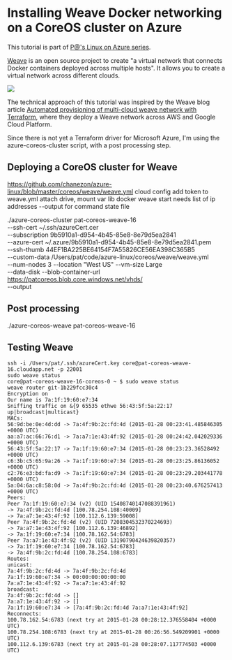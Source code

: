 # Installing Weave Docker networking on a CoreOS cluster on Azure

This tutorial is part of [P@'s Linux on Azure series](/../../).

[Weave](https://github.com/zettio/weave#readme) is an open source project to create "a virtual network that connects Docker containers deployed across multiple hosts". It allows you to create a virtual network across different clouds.

<img src="https://raw.githubusercontent.com/zettio/weave/master/docs/virtual-network.png"/>

The technical approach of this tutorial was inspired by the Weave blog article [Automated provisioning of multi-cloud weave network with Terraform](http://weaveblog.com/2014/12/18/automated-provisioning-of-multi-cloud-weave-network-terraform/), where they deploy a Weave network across AWS and Google Cloud Platform.

Since there is not yet a Terraform driver for Microsoft Azure, I'm using the azure-coreos-cluster script, with a post processing step.

## Deploying a CoreOS cluster for Weave

https://github.com/chanezon/azure-linux/blob/master/coreos/weave/weave.yml
cloud config
add token to weave.yml
attach drive, mount var lib docker
weave start needs list of ip addresses
--output for command state file

./azure-coreos-cluster pat-coreos-weave-16 \
--ssh-cert ~/.ssh/azureCert.cer \
--subscription 9b5910a1-d954-4b45-85e8-8e79d5ea2841 \
--azure-cert ~/.azure/9b5910a1-d954-4b45-85e8-8e79d5ea2841.pem \
--ssh-thumb 44EF1BA225BE64154F7A55826CE56EA398C365B5 \
--custom-data /Users/pat/code/azure-linux/coreos/weave/weave.yml \
--num-nodes 3 --location "West US" --vm-size Large \
--data-disk --blob-container-url https://patcoreos.blob.core.windows.net/vhds/ \
--output

## Post processing

./azure-coreos-weave pat-coreos-weave-16

## Testing Weave

```
ssh -i /Users/pat/.ssh/azureCert.key core@pat-coreos-weave-16.cloudapp.net -p 22001
sudo weave status
core@pat-coreos-weave-16-coreos-0 ~ $ sudo weave status
weave router git-1b229fcc30c4
Encryption on
Our name is 7a:1f:19:60:e7:34
Sniffing traffic on &{9 65535 ethwe 56:43:5f:5a:22:17 up|broadcast|multicast}
MACs:
56:9d:be:0e:4d:dd -> 7a:4f:9b:2c:fd:4d (2015-01-28 00:23:41.485846305 +0000 UTC)
aa:a7:ac:66:76:d1 -> 7a:a7:1e:43:4f:92 (2015-01-28 00:24:42.042029336 +0000 UTC)
56:43:5f:5a:22:17 -> 7a:1f:19:60:e7:34 (2015-01-28 00:23:23.36528492 +0000 UTC)
c6:3b:c5:65:9a:26 -> 7a:1f:19:60:e7:34 (2015-01-28 00:23:25.86136052 +0000 UTC)
c2:76:e3:bd:fa:d9 -> 7a:1f:19:60:e7:34 (2015-01-28 00:23:29.203441778 +0000 UTC)
5a:04:6a:c8:58:0d -> 7a:4f:9b:2c:fd:4d (2015-01-28 00:23:40.676257413 +0000 UTC)
Peers:
Peer 7a:1f:19:60:e7:34 (v2) (UID 15408740147088391961)
-> 7a:4f:9b:2c:fd:4d [100.78.254.108:40009]
-> 7a:a7:1e:43:4f:92 [100.112.6.139:59008]
Peer 7a:4f:9b:2c:fd:4d (v2) (UID 7208304532370224693)
-> 7a:a7:1e:43:4f:92 [100.112.6.139:46892]
-> 7a:1f:19:60:e7:34 [100.78.162.54:6783]
Peer 7a:a7:1e:43:4f:92 (v2) (UID 13190790424639820357)
-> 7a:1f:19:60:e7:34 [100.78.162.54:6783]
-> 7a:4f:9b:2c:fd:4d [100.78.254.108:6783]
Routes:
unicast:
7a:4f:9b:2c:fd:4d -> 7a:4f:9b:2c:fd:4d
7a:1f:19:60:e7:34 -> 00:00:00:00:00:00
7a:a7:1e:43:4f:92 -> 7a:a7:1e:43:4f:92
broadcast:
7a:4f:9b:2c:fd:4d -> []
7a:a7:1e:43:4f:92 -> []
7a:1f:19:60:e7:34 -> [7a:4f:9b:2c:fd:4d 7a:a7:1e:43:4f:92]
Reconnects:
100.78.162.54:6783 (next try at 2015-01-28 00:28:12.376558404 +0000 UTC)
100.78.254.108:6783 (next try at 2015-01-28 00:26:56.549209901 +0000 UTC)
100.112.6.139:6783 (next try at 2015-01-28 00:28:07.117774503 +0000 UTC)
```
